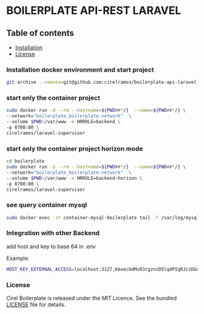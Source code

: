 # BOILERPLATE API-REST LARAVEL

## Table of contents

- [Installation](#installation)
- [License](#license)

### Installation docker environment and start project

```sh
git archive --remote=git@github.com:cirelramos/boilerplate-api-laravel.git HEAD install.sh | tar -x  && sh install.sh
```

### start only the container project

```sh
sudo docker run -d --rm --hostname=${PWD##*/}  --name=${PWD##*/} \
--network="boilerplate_boilerplate-network"  \
--volume $PWD:/var/www -e HRROLE=backend \
-p 8780:80 \
cirelramos/laravel-supervisor
```

### start only the container project horizon mode

```sh
cd boilerplate 
sudo docker run -d --rm --hostname=${PWD##*/}  --name=${PWD##*/} \
--network="boilerplate_boilerplate-network"  \
--volume $PWD:/var/www -e HRROLE=backend-horizon \
-p 8780:80 \
cirelramos/laravel-supervisor
```




### see query container mysql

```sh
sudo docker exec -it container-mysql-boilerplate tail -f /var/log/mysql/query.log
```

### Integration with other Backend
add host and key to base 64 in .env

Example:
```sh
HOST_KEY_EXTERNAL_ACCESS=localhost:3127,KmxecbdMv83rgznzD5lq4PIqRJcsDGoH|container-rapi-gateway,KmxecbdMv83rgznzD5lq4PIqRJcsDGo
```


### License

Cirel Boilerplate is released under the MIT Licence. See the bundled [LICENSE](LICENSE.md) file for details.
